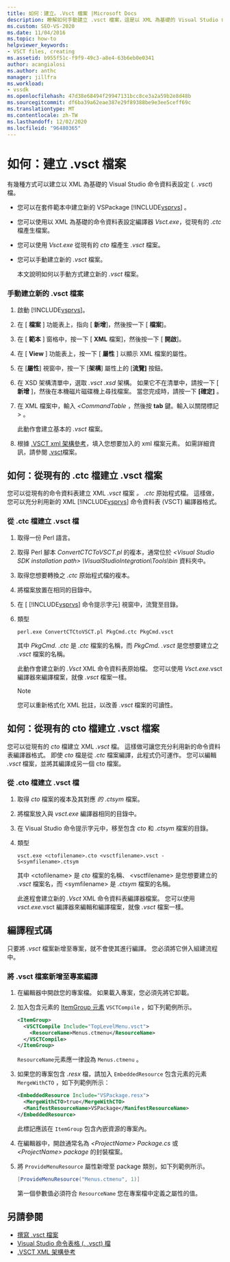 ```yaml
---
title: 如何：建立。.Vsct 檔案 |Microsoft Docs
description: 瞭解如何手動建立 .vsct 檔案，這是以 XML 為基礎的 Visual Studio 命令表格設定檔案。
ms.custom: SEO-VS-2020
ms.date: 11/04/2016
ms.topic: how-to
helpviewer_keywords:
- VSCT files, creating
ms.assetid: b955f51c-f9f9-49c3-a8e4-63b6eb0e0341
author: acangialosi
ms.author: anthc
manager: jillfra
ms.workload:
- vssdk
ms.openlocfilehash: 47d38e68494f29947131bcc8ce3a2a59b2e8d48b
ms.sourcegitcommit: df6ba39a62eae387e29f89388be9e3ee5ceff69c
ms.translationtype: MT
ms.contentlocale: zh-TW
ms.lasthandoff: 12/02/2020
ms.locfileid: "96480365"
---
```

# <a name="how-to-create-a-vsct-file"></a>如何：建立 .vsct 檔案

有幾種方式可以建立以 XML 為基礎的 Visual Studio 命令資料表設定 (*. .vsct*) 檔。

- 您可以在套件範本中建立新的 VSPackage [!INCLUDE[vsprvs](../../code-quality/includes/vsprvs_md.md)] 。

- 您可以使用以 XML 為基礎的命令資料表設定編譯器 *Vsct.exe*，從現有的 *.ctc* 檔產生檔案。

- 您可以使用 *Vsct.exe* 從現有的 *cto* 檔產生 *.vsct* 檔案。

- 您可以手動建立新的 *.vsct* 檔案。

  本文說明如何以手動方式建立新的 *.vsct* 檔案。

### <a name="to-manually-create-a-new-vsct-file"></a>手動建立新的 .vsct 檔案

1. 啟動 [!INCLUDE[vsprvs](../../code-quality/includes/vsprvs_md.md)]。

2. 在 [ **檔案** ] 功能表上，指向 [ **新增**]，然後按一下 [ **檔案**]。

3. 在 [ **範本** ] 窗格中，按一下 [ **XML** 檔案]，然後按一下 [ **開啟**]。

4. 在 [ **View** ] 功能表上，按一下 [ **屬性** ] 以顯示 XML 檔案的屬性。

5. 在 [**屬性**] 視窗中，按一下 [**架構**] 屬性上的 [**流覽]** 按鈕。

6. 在 XSD 架構清單中，選取 *.vsct .xsd* 架構。 如果它不在清單中，請按一下 [ **新增** ]，然後在本機磁片磁碟機上尋找檔案。 當您完成時，請按一下 **[確定]** 。

7. 在 XML 檔案中，輸入 *<CommandTable* ，然後按 **tab** 鍵。輸入以關閉標記 *>* 。

    此動作會建立基本的 *.vsct* 檔案。

8. 根據 [.VSCT xml 架構參考](../../extensibility/vsct-xml-schema-reference.md)，填入您想要加入的 xml 檔案元素。 如需詳細資訊，請參閱 [.vsct](../../extensibility/internals/authoring-dot-vsct-files.md)檔案。

<a name="how-to-create-a-dot-vsct-file-from-an-existing-dot-ctc-file"></a>

## <a name="how-to-create-a-vsct-file-from-an-existing-ctc-file"></a>如何：從現有的 .ctc 檔建立 .vsct 檔案

您可以從現有的命令資料表建立 XML *.vsct* 檔案 *。 .ctc* 原始程式檔。 這樣做，您可以充分利用新的 XML [!INCLUDE[vsprvs](../../code-quality/includes/vsprvs_md.md)] 命令資料表 (VSCT) 編譯器格式。

### <a name="to-create-a-vsct-file-from-a-ctc-file"></a>從 .ctc 檔建立 .vsct 檔

1. 取得一份 Perl 語言。

2. 取得 Perl 腳本 *ConvertCTCToVSCT.pl* 的複本，通常位於 *\<Visual Studio SDK installation path> \VisualStudioIntegration\Tools\bin* 資料夾中。

3. 取得您想要轉換之 *.ctc* 原始程式檔的複本。

4. 將檔案放置在相同的目錄中。

5. 在 [ [!INCLUDE[vsprvs](../../code-quality/includes/vsprvs_md.md)] 命令提示字元] 視窗中，流覽至目錄。

6. 類型

   ```
   perl.exe ConvertCTCtoVSCT.pl PkgCmd.ctc PkgCmd.vsct
   ```

    其中 *PkgCmd. .ctc* 是 *.ctc* 檔案的名稱，而 *PkgCmd. .vsct* 是您想要建立之 *.vsct* 檔案的名稱。

    此動作會建立新的 *.Vsct* XML 命令資料表原始檔。 您可以使用 *Vsct.exe*.vsct 編譯器來編譯檔案，就像 *.vsct* 檔案一樣。

   > [!NOTE]
   > 您可以重新格式化 XML 批註，以改善 *.vsct* 檔案的可讀性。

<a name="how-to-create-a-dot-vsct-file-from-an-existing-dot-cto-file"></a>

## <a name="how-to-create-a-vsct-file-from-an-existing-cto-file"></a>如何：從現有的 cto 檔建立 .vsct 檔案

您可以從現有的 *cto* 檔建立 XML *.vsct* 檔。 這樣做可讓您充分利用新的命令資料表編譯器格式。 即使 *cto* 檔是從 *.ctc* 檔案編譯，此程式仍可運作。 您可以編輯 *.vsct* 檔案，並將其編譯成另一個 cto 檔案。

### <a name="to-create-a-vsct-file-from-a-cto-file"></a>從 .cto 檔建立 .vsct 檔

1. 取得 *cto* 檔案的複本及其對應 *的 .ctsym* 檔案。

2. 將檔案放入與 *vsct.exe* 編譯器相同的目錄中。

3. 在 Visual Studio 命令提示字元中，移至包含 *cto* 和 *.ctsym* 檔案的目錄。

4. 類型

    ```
    vsct.exe <ctofilename>.cto <vsctfilename>.vsct -S<symfilename>.ctsym
    ```

     其中 \<ctofilename\> 是 *cto* 檔案的名稱、 \<vsctfilename\> 是您想要建立的 *.vsct* 檔案名，而 \<symfilename\> 是 *.ctsym* 檔案的名稱。

     此進程會建立新的 *.Vsct* XML 命令資料表編譯器檔案。 您可以使用 *vsct.exe*.vsct 編譯器來編輯和編譯檔案，就像 *.vsct* 檔案一樣。

## <a name="compile-the-code"></a>編譯程式碼
 只要將 *.vsct* 檔案新增至專案，就不會使其進行編譯。 您必須將它併入組建流程中。

### <a name="to-add-a-vsct-file-to-project-compilation"></a>將 .vsct 檔案新增至專案編譯

1. 在編輯器中開啟您的專案檔。 如果載入專案，您必須先將它卸載。

2. 加入包含元素的 [ItemGroup 元素](../../msbuild/itemgroup-element-msbuild.md) `VSCTCompile` ，如下列範例所示。

    ```xml
    <ItemGroup>
      <VSCTCompile Include="TopLevelMenu.vsct">
        <ResourceName>Menus.ctmenu</ResourceName>
      </VSCTCompile>
    </ItemGroup>

    ```

     `ResourceName`元素應一律設為 `Menus.ctmenu` 。

3. 如果您的專案包含 *.resx* 檔，請加入 `EmbeddedResource` 包含元素的元素 `MergeWithCTO` ，如下列範例所示：

    ```xml
    <EmbeddedResource Include="VSPackage.resx">
      <MergeWithCTO>true</MergeWithCTO>
      <ManifestResourceName>VSPackage</ManifestResourceName>
    </EmbeddedResource>

    ```

     此標記應該在 `ItemGroup` 包含內嵌資源的專案內。

4. 在編輯器中，開啟通常名為 *\<ProjectName\> Package.cs* 或 *\<ProjectName\> package* 的封裝檔案。

5. 將 `ProvideMenuResource` 屬性新增至 package 類別，如下列範例所示。

    ```csharp
    [ProvideMenuResource("Menus.ctmenu", 1)]
    ```

     第一個參數值必須符合 `ResourceName` 您在專案檔中定義之屬性的值。

## <a name="see-also"></a>另請參閱
- [撰寫 .vsct 檔案](../../extensibility/internals/authoring-dot-vsct-files.md)
- [Visual Studio 命令表格 (. .vsct) 檔](../../extensibility/internals/visual-studio-command-table-dot-vsct-files.md)
- [.VSCT XML 架構參考](../../extensibility/vsct-xml-schema-reference.md)
